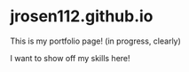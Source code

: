 # jrosen112.github.io

This is my portfolio page!
(in progress, clearly)

I want to show off my skills here!
